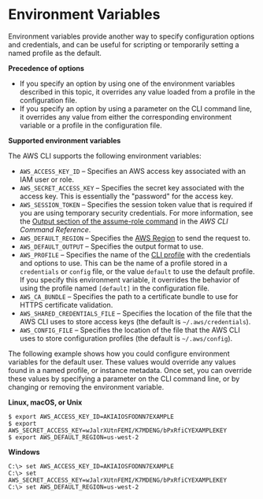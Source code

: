 # Environment Variables<a name="cli-configure-envvars"></a>

Environment variables provide another way to specify configuration options and credentials, and can be useful for scripting or temporarily setting a named profile as the default\.

**Precedence of options**
+ If you specify an option by using one of the environment variables described in this topic, it overrides any value loaded from a profile in the configuration file\. 
+ If you specify an option by using a parameter on the CLI command line, it overrides any value from either the corresponding environment variable or a profile in the configuration file\.

**Supported environment variables**

The AWS CLI supports the following environment variables:
+ `AWS_ACCESS_KEY_ID` – Specifies an AWS access key associated with an IAM user or role\.
+ `AWS_SECRET_ACCESS_KEY` – Specifies the secret key associated with the access key\. This is essentially the "password" for the access key\.
+ `AWS_SESSION_TOKEN` – Specifies the session token value that is required if you are using temporary security credentials\. For more information, see the [Output section of the assume\-role command](https://docs.aws.amazon.com/cli/latest/reference/sts/assume-role.html#output) in the *AWS CLI Command Reference*\.
+ `AWS_DEFAULT_REGION` – Specifies the [AWS Region](cli-chap-configure.md#cli-quick-configuration-region) to send the request to\.
+ `AWS_DEFAULT_OUTPUT` – Specifies the output format to use\.
+ `AWS_PROFILE` – Specifies the name of the [CLI profile](cli-configure-profiles.md) with the credentials and options to use\. This can be the name of a profile stored in a `credentials` or `config` file, or the value `default` to use the default profile\. If you specify this environment variable, it overrides the behavior of using the profile named `[default]` in the configuration file\.
+ `AWS_CA_BUNDLE` – Specifies the path to a certificate bundle to use for HTTPS certificate validation\.
+ `AWS_SHARED_CREDENTIALS_FILE` – Specifies the location of the file that the AWS CLI uses to store access keys \(the default is `~/.aws/credentials`\)\.
+ `AWS_CONFIG_FILE` – Specifies the location of the file that the AWS CLI uses to store configuration profiles \(the default is `~/.aws/config`\)\.

The following example shows how you could configure environment variables for the default user\. These values would override any values found in a named profile, or instance metadata\. Once set, you can override these values by specifying a parameter on the CLI command line, or by changing or removing the environment variable\. 

**Linux, macOS, or Unix**

```
$ export AWS_ACCESS_KEY_ID=AKIAIOSFODNN7EXAMPLE
$ export AWS_SECRET_ACCESS_KEY=wJalrXUtnFEMI/K7MDENG/bPxRfiCYEXAMPLEKEY
$ export AWS_DEFAULT_REGION=us-west-2
```

**Windows**

```
C:\> set AWS_ACCESS_KEY_ID=AKIAIOSFODNN7EXAMPLE
C:\> set AWS_SECRET_ACCESS_KEY=wJalrXUtnFEMI/K7MDENG/bPxRfiCYEXAMPLEKEY
C:\> set AWS_DEFAULT_REGION=us-west-2
```